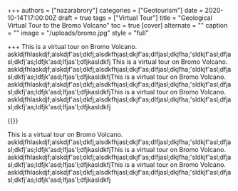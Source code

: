+++
authors = ["nazarabrory"]
categories = ["Geotourism"]
date = 2020-10-14T17:00:00Z
draft = true
tags = ["Virtual Tour"]
title = "Geological Virtual Tour to the Bromo Volcano"
toc = true
[cover]
alternate = ""
caption = ""
image = "/uploads/bromo.jpg"
style = "full"

+++
This is a virtual tour on Bromo Volcano. askldjfhlaskdjf;alskdjf'asl;dkfj;alsdkfhjasl;dkjf'as;dlfjasl;dkjfha;'sldkjf'asl;dfjasl;dkfj'as;ldfjk'asd;lfjas'l;dfjkasldkfj This is a virtual tour on Bromo Volcano. askldjfhlaskdjf;alskdjf'asl;dkfj;alsdkfhjasl;dkjf'as;dlfjasl;dkjfha;'sldkjf'asl;dfjasl;dkfj'as;ldfjk'asd;lfjas'l;dfjkasldkfjThis is a virtual tour on Bromo Volcano. askldjfhlaskdjf;alskdjf'asl;dkfj;alsdkfhjasl;dkjf'as;dlfjasl;dkjfha;'sldkjf'asl;dfjasl;dkfj'as;ldfjk'asd;lfjas'l;dfjkasldkfjThis is a virtual tour on Bromo Volcano. askldjfhlaskdjf;alskdjf'asl;dkfj;alsdkfhjasl;dkjf'as;dlfjasl;dkjfha;'sldkjf'asl;dfjasl;dkfj'as;ldfjk'asd;lfjas'l;dfjkasldkfj

{{<gslides src="https://docs.google.com/presentation/d/e/2PACX-1vS-WOgNB_vaFKjMxp2UCxMRxKDIONTJAgPikLdx1YCIlHT9vTbPImODHjhAZ8Nr4J02dRVjQEUfoR8n/embed?start=false&loop=false&delayms=3000">}}

This is a virtual tour on Bromo Volcano. askldjfhlaskdjf;alskdjf'asl;dkfj;alsdkfhjasl;dkjf'as;dlfjasl;dkjfha;'sldkjf'asl;dfjasl;dkfj'as;ldfjk'asd;lfjas'l;dfjkasldkfjThis is a virtual tour on Bromo Volcano. askldjfhlaskdjf;alskdjf'asl;dkfj;alsdkfhjasl;dkjf'as;dlfjasl;dkjfha;'sldkjf'asl;dfjasl;dkfj'as;ldfjk'asd;lfjas'l;dfjkasldkfjThis is a virtual tour on Bromo Volcano. askldjfhlaskdjf;alskdjf'asl;dkfj;alsdkfhjasl;dkjf'as;dlfjasl;dkjfha;'sldkjf'asl;dfjasl;dkfj'as;ldfjk'asd;lfjas'l;dfjkasldkfj